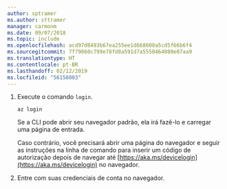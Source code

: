 ```yaml
---
author: sptramer
ms.author: sttramer
manager: carmonm
ms.date: 09/07/2018
ms.topic: include
ms.openlocfilehash: acd97d0493b67ea255ee1d668608a5cd5f66b6f4
ms.sourcegitcommit: 7f79860c799e78fd8a591d7a5550464080e07aa9
ms.translationtype: HT
ms.contentlocale: pt-BR
ms.lasthandoff: 02/12/2019
ms.locfileid: "56158003"
---
```

1. Execute o comando `login`.

    ```azurecli-interactive
    az login
    ```

    Se a CLI pode abrir seu navegador padrão, ela irá fazê-lo e carregar uma página de entrada.

    Caso contrário, você precisará abrir uma página do navegador e seguir as instruções na linha de comando para inserir um código de autorização depois de navegar até [https://aka.ms/devicelogin](https://aka.ms/devicelogin) no navegador.

2. Entre com suas credenciais de conta no navegador.
